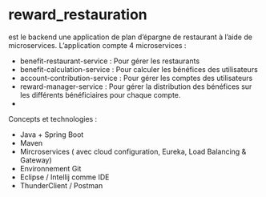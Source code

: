 # reward_restauration
est le backend une application de plan d’épargne de restaurant à l’aide de microservices. L’application compte 4 microservices :
   - benefit-restaurant-service : Pour gérer les restaurants
   - benefit-calculation-service : Pour calculer les bénéfices des utilisateurs
   - account-contribution-service : Pour gérer les comptes des utilisateurs
   - reward-manager-service : Pour gérer la distribution des bénéfices sur les différents bénéficiaires pour chaque compte.
   - 
Concepts et technologies :
  - Java + Spring Boot
  - Maven
  - Mircroservices ( avec cloud configuration, Eureka, Load Balancing & Gateway)
  - Environnement Git
  - Eclipse / Intellij comme IDE
  - ThunderClient / Postman

